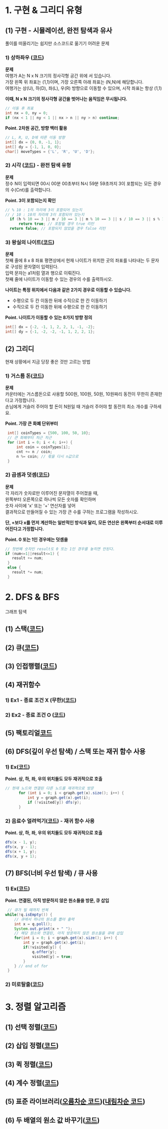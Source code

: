 # 1. 구현 & 그리디 유형
## (1) 구현 - 시뮬레이션, 완전 탐색과 유사
풀이를 떠올리기는 쉽지만 소스코드로 옮기기 어려운 문제

  ### 1) 상하좌우 ([코드](https://github.com/BYUNSUJUNG/2020.10.20_DongbinNa_Algorithm_JAVA/blob/master/src/Step02_Implementaion/UpDownLeftRight.java))
  **문제**  
  여행가 A는 N x N 크기의 정사각형 공간 위에 서 있습니다.  
  가장 왼쪽 위 좌표는 (1,1)이며, 가장 오른쪽 아래 좌표는 (N,N)에 해당합니다.  
  여행가는 상(U), 하(D), 좌(L), 우(R) 방향으로 이동할 수 있으며, 시작 좌표는 항상 (1,1) 
  
  **이때, N x N 크기의 정사각형 공간을 벗어나는 움직임은 무시됩니다.**
  ```java
  // 이동 후 좌표 
  int nx = 0, ny = 0;
  if (nx < 1 || ny < 1 || nx > n || ny > n) continue;
  ```
  **Point. 2차원 공간, 방향 백터 활용**
  ```java
  // L, R, U, D에 따른 이동 방향 
  int[] dx = {0, 0, -1, 1};
  int[] dy = {-1, 1, 0, 0};
  char[] moveTypes = {'L', 'R', 'U', 'D'};
  ```

  ### 2) 시각 ([코드](https://github.com/BYUNSUJUNG/2020.10.20_DongbinNa_Algorithm_JAVA/blob/master/src/Step02_Implementaion/Time.java)) - 완전 탐색 유형
  **문제**  
  정수 N이 입력되면 00시 00분 00초부터 N시 59분 59초까지 3이 포함되는 모든 경우의 수(Cnt)를 출력합니다.  
  
  **Point. 3이 포함되는지 확인**
  ```java
  // % 10 : 1의 자리에 3이 포함되어 있는지
  // / 10 : 10의 자리에 3이 포함되어 있는지
    if (h % 10 == 3 || m / 10 == 3 || m % 10 == 3 || s / 10 == 3 || s % 10 == 3)
        return true; // 포함될 경우 true 리턴
    return false; // 포함되지 않았을 경우 false 리턴
  ```
  
  ### 3) 왕실의 나이트([코드](https://github.com/BYUNSUJUNG/2020.10.20_DongbinNa_Algorithm_JAVA/blob/master/src/Step02_Implementaion/RoyalHousehold.java))
  **문제**    
  첫째 줄에 8 x 8 좌표 평면상에서 현재 나이트가 위치한 곳의 좌표를 나타내는 두 문자로 구성된 문자열이 입력된다.  
  입력 문자는 a1처럼 열과 행으로 이뤄진다.  
  첫째 줄에 나이트가 이동할 수 있는 경우의 수를 출력하시오.   
  
  **나이트는 특정 위치에서 다음과 같은 2가지 경우로 이동할 수 있습니다.**
  * 수평으로 두 칸 이동한 뒤에 수직으로 한 칸 이동하기
  * 수직으로 두 칸 이동한 뒤에 수평으로 한 칸 이동하기
  
  **Point. 나이트가 이동할 수 있는 8가지 방향 정의**
  ```java
  int[] dx = {-2, -1, 1, 2, 2, 1, -1, -2};
  int[] dy = {-1, -2, -2, -1, 1, 2, 2, 1};
  ```
## (2) 그리디  
현재 상황에서 지금 당장 좋은 것만 고르는 방법

 ### 1) 거스름 돈([코드](https://github.com/BYUNSUJUNG/2020.10.20_DongbinNa_Algorithm_JAVA/blob/master/src/Step02_Greedy/Change.java))
 **문제**    
 카운터에는 거스름돈으로 사용할 500원, 100원, 50원, 10원짜리 동전이 무한히 존재한다고 가정합니다.  
 손님에게 거슬러 주어야 할 돈이 N원일 때 거슬러 주어야 할 동전의 최소 개수를 구하세요.  
 
 **Point. 가장 큰 화폐 단위부터**  
 ```java
  int[] coinTypes = {500, 100, 50, 10};
  // 큰 화폐부터 차근 차근
  for (int i = 0; i < 4; i++) {
      int coin = coinTypes[i];
      cnt += n / coin;
      n %= coin; // 몫을 다시 n값으로
  }
 ```
 ### 2) 곱셈과 덧셈([코드](https://github.com/BYUNSUJUNG/2020.10.20_DongbinNa_Algorithm_JAVA/blob/master/src/Step02_Greedy/MultiplicationOrAddition.java))
 **문제**  
 각 자리가 숫자로만 이루어진 문자열이 주어졌을 때,  
 왼쪽부터 오른쪽으로 하나씩 모든 숫자를 확인하며  
 숫자 사이에 'x' 또는 '+' 연산자를 넣어  
 결과적으로 만들어질 수 있는 가장 큰 수를 구하는 프로그램을 작성하시오.

 **단, +보다 x를 먼저 계산하는 일반적인 방식과 달리, 모든 연산은 왼쪽부터 순서대로 이루어진다고 가정합니다.**  
 
 **Point. 0 또는 1인 경우에는 덧셈을**  
 ```java
 // 첫번째 숫자인 result도 0 또는 1인 경우를 놓치면 안된다.
 if (num<=1||result<=1) {
    result += num;
  }
  else {
    result *= num;
  }
 ```
 
# 2. DFS & BFS
그래프 탐색 

## (1) 스택([코드](https://github.com/BYUNSUJUNG/2020.10.20_DongbinNa_Algorithm_JAVA/blob/master/src/Step03/StackEx.java))
## (2) 큐([코드](https://github.com/BYUNSUJUNG/2020.10.20_DongbinNa_Algorithm_JAVA/blob/master/src/Step03/QueueEx.java))
## (3) 인접행렬([코드](https://github.com/BYUNSUJUNG/2020.10.20_DongbinNa_Algorithm_JAVA/blob/master/src/Step03/AdjacencyMatrixEx.java))
## (4) 재귀함수
  ### 1) Ex1 - 종료 조건 X (무한)([코드](https://github.com/BYUNSUJUNG/2020.10.20_DongbinNa_Algorithm_JAVA/blob/master/src/Step03/RecursiveFunctionEx1.java))
  ### 2) Ex2 - 종료 조건 O ([코드](https://github.com/BYUNSUJUNG/2020.10.20_DongbinNa_Algorithm_JAVA/blob/master/src/Step03/RecursiveFunctionEx2.java))
## (5) 팩토리얼[코드](https://github.com/BYUNSUJUNG/2020.10.20_DongbinNa_Algorithm_JAVA/blob/master/src/Step03/FactorialEx.java)
## (6) DFS(깊이 우선 탐색) / 스택 또는 재귀 함수 사용
  ### 1) Ex([코드](https://github.com/BYUNSUJUNG/2020.10.20_DongbinNa_Algorithm_JAVA/blob/master/src/Step03/DFS_Ex.java))
  
  **Point. 상, 하, 좌, 우의 위치들도 모두 재귀적으로 호출**
  ```java
  // 현재 노드와 연결된 다른 노드를 재귀적으로 방문
        for (int i = 0; i < graph.get(x).size(); i++) {
            int y = graph.get(x).get(i);
            if (!visited[y]) dfs(y);
        }
  ```
   
  ### 2) 음료수 얼려먹기([코드](https://github.com/BYUNSUJUNG/2020.10.20_DongbinNa_Algorithm_JAVA/blob/master/src/Step03/DFS_Drink.java)) - 재귀 함수 사용
  
  **Point. 상, 하, 좌, 우의 위치들도 모두 재귀적으로 호출**
  ```java
  dfs(x - 1, y);
  dfs(x, y - 1);
  dfs(x + 1, y);
  dfs(x, y + 1);
  ```
  
## (7) BFS(너비 우선 탐색) / 큐 사용
  ### 1) Ex([코드](https://github.com/BYUNSUJUNG/2020.10.20_DongbinNa_Algorithm_JAVA/blob/master/src/Step03/BFS_Ex.java))
  
  **Point. 연결된, 아직 방문하지 않은 원소들을 방문, 큐 삽입**
  ```java
   // 큐가 빌 때까지 반복
  while(!q.isEmpty()) {
      // 큐에서 하나의 원소를 뽑아 출력
      int x = q.poll();
      System.out.print(x + " ");
      // 해당 원소와 연결된, 아직 방문하지 않은 원소들을 큐에 삽입
      for(int i = 0; i < graph.get(x).size(); i++) {
          int y = graph.get(x).get(i);
          if(!visited[y]) {
              q.offer(y);
              visited[y] = true;
          }
      } // end of for
   }
   ```
  
  ### 2) 미로탈출([코드](https://github.com/BYUNSUJUNG/2020.10.20_DongbinNa_Algorithm_JAVA/blob/master/src/Step03/BFS_EscapeTheMaze.java))
# 3. 정렬 알고리즘
## (1) 선택 정렬([코드](https://github.com/BYUNSUJUNG/2020.10.20_DongbinNa_Algorithm_JAVA/blob/master/src/Step04/SelectionSort.java))
## (2) 삽입 정렬([코드](https://github.com/BYUNSUJUNG/2020.10.20_DongbinNa_Algorithm_JAVA/blob/master/src/Step04/InsertSort.java))
## (3) 퀵 정렬([코드](https://github.com/BYUNSUJUNG/2020.10.20_DongbinNa_Algorithm_JAVA/blob/master/src/Step04/QuickSort.java))
## (4) 계수 정렬([코드](https://github.com/BYUNSUJUNG/2020.10.20_DongbinNa_Algorithm_JAVA/blob/master/src/Step04_Sort/CountingSort.java))
## (5) 표준 라이브러리([오름차순 코드](https://github.com/BYUNSUJUNG/2020.10.20_DongbinNa_Algorithm_JAVA/blob/master/src/Step04_Sort/StandardLibrary.java))([내림차순 코드](https://github.com/BYUNSUJUNG/2020.10.20_DongbinNa_Algorithm_JAVA/blob/master/src/Step04_Sort/StandardLibrary_ReverseOrder.java))
## (6) 두 배열의 원소 값 바꾸기([코드](https://github.com/BYUNSUJUNG/2020.10.20_DongbinNa_Algorithm_JAVA/blob/master/src/Step04_Sort/Replace_two_array_elements.java))


